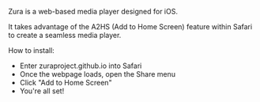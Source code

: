 Zura is a web-based media player designed for iOS.

It takes advantage of the A2HS (Add to Home Screen) feature within Safari to create a seamless media player.

How to install:

- Enter zuraproject.github.io into Safari
- Once the webpage loads, open the Share menu
- Click "Add to Home Screen"
- You're all set!
